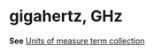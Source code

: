 # gigahertz, GHz

**See** [Units of measure term collection](https://worldready.cloudapp.net/Styleguide/Read?id=2700&topicid=28884)
